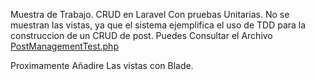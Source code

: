 Muestra de Trabajo. CRUD en Laravel Con pruebas Unitarias. No se muestran las vistas, ya que el sistema ejemplifica el uso de TDD para la construccion de un CRUD de post. 
Puedes Consultar el Archivo <a href="https://github.com/FinochioAdrian/TDDLaravel8/blob/main/tests/Feature/PostManagementTest.php">PostManagementTest.php</a>

Proximamente Añadire Las vistas con Blade.
